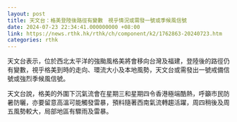 ```yaml
---
layout: post
title: 天文台：格美登陸後路徑有變數　視乎情況或需發一號或季候風信號
date: 2024-07-23 22:34:41.000000000 +08:00
link: https://news.rthk.hk/rthk/ch/component/k2/1762863-20240723.htm
categories: rthk
---
```


天文台表示，位於西北太平洋的強颱風格美將會移向台灣及福建，登陸後的路徑仍有變數，視乎格美到時的走向、環流大小及本地風勢，天文台或需發出一號戒備信號或強烈季候風信號。

天文台說，格美的外圍下沉氣流會在星期三和星期四令香港極端酷熱，呼籲市民防暑防曬，亦要留意高溫可能觸發雷暴，預料隨著西南氣流轉趨活躍，周四稍後及周五風勢較大，局部地區有驟雨及雷暴。

